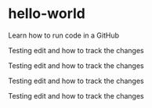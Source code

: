# hello-world
Learn how to run code in a GitHub

Testing edit and how to track the changes

Testing edit and how to track the changes

Testing edit and how to track the changes

Testing edit and how to track the changes
